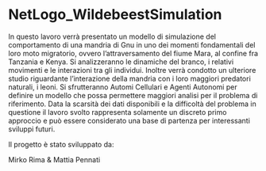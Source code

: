 # NetLogo_WildebeestSimulation
In questo lavoro verrà presentato un modello di simulazione del comportamento di una mandria di Gnu in uno dei momenti fondamentali del loro moto migratorio, ovvero l’attraversamento del fiume Mara, al confine fra Tanzania e Kenya. Si analizzeranno le dinamiche del branco, i relativi movimenti e le interazioni tra gli individui. Inoltre verrà condotto un ulteriore studio riguardante l’interazione della mandria con i loro maggiori predatori naturali, i leoni. Si sfrutteranno Automi Cellulari e Agenti Autonomi per definire un modello che possa permettere maggiori analisi per il problema di riferimento. Data la scarsità dei dati disponibili e la difficoltà del problema in questione il lavoro svolto rappresenta solamente un discreto primo approccio e può essere considerato una base di partenza per interessanti sviluppi futuri.

Il progetto è stato sviluppato da:

Mirko Rima & Mattia Pennati
